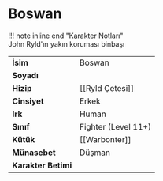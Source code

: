 # Boswan   
  
!!! note inline end "Karakter Notları"  
	John Ryld'ın yakın koruması binbaşı     
  
|  |  |  
|---|---|  
| **İsim** | Boswan |  
| **Soyadı** |  |  
| **Hizip** | [[Ryld Çetesi]] |  
| **Cinsiyet** | Erkek |  
| **Irk** | Human |  
| **Sınıf** | Fighter (Level 11+) |  
| **Kütük** | [[Warbonter]] |  
| **Münasebet** | Düşman |  
| **Karakter Betimi** |  |  
  
  
